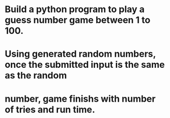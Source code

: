 # Build a python program to play a guess number game between 1 to 100.
# Using generated random numbers, once the submitted input is the same as the random 
# number, game finishs with number of tries and run time.
